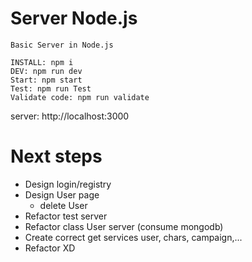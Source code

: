 # Server Node.js

```
Basic Server in Node.js

INSTALL: npm i
DEV: npm run dev
Start: npm start
Test: npm run Test
Validate code: npm run validate
```

server: http://localhost:3000

# Next steps

- Design login/registry
- Design User page
  - delete User
- Refactor test server
- Refactor class User server (consume mongodb)
- Create correct get services user, chars, campaign,...
- Refactor XD
